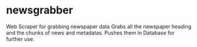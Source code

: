 # newsgrabber
Web Scraper for grabbing newspaper data
Grabs all the newspaper heading and the chunks of news and metadatas. Pushes them in Database for
further use.

